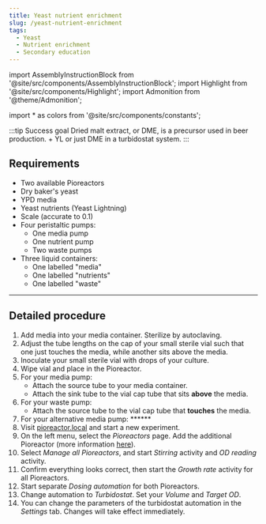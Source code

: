 ```yaml
---
title: Yeast nutrient enrichment
slug: /yeast-nutrient-enrichment
tags: 
  - Yeast
  - Nutrient enrichment
  - Secondary education
---
```


import AssemblyInstructionBlock from '@site/src/components/AssemblyInstructionBlock';
import Highlight from '@site/src/components/Highlight';
import Admonition from '@theme/Admonition';

import * as colors from '@site/src/components/constants';

:::tip Success goal
Dried malt extract, or DME, is a precursor used in beer production.  + YL or just DME in a turbidostat system. 
:::

## Requirements

*   Two available Pioreactors
*   Dry baker's yeast
*	YPD media
*	Yeast nutrients (Yeast Lightning) 
*	Scale (accurate to 0.1)
*	Four peristaltic pumps: 
	*	One media pump
	*	One nutrient pump
	*	Two waste pumps
*	Three liquid containers:
	*	One labelled "media"
	*	One labelled "nutrients"
	*	One labelled "waste" 
	
-----

## Detailed procedure

1. Add media into your media container. Sterilize by autoclaving.
2. Adjust the tube lengths on the cap of your small sterile vial such that one just touches the media, while another sits above the media.
3. Inoculate your small sterile vial with drops of your culture. 
4. Wipe vial and place in the Pioreactor. 
5. For your media pump:
	*	Attach the source tube to your media container. 
	*	Attach the sink tube to the vial cap tube that sits **above** the media. 
6. For your waste pump:
	*	Attach the source tube to the vial cap tube that **touches** the media. 
7. For your alternative media pump: ******
8.	Visit [pioreactor.local](http://pioreactor.local) and start a new experiment.
9.  On the left menu, select the _Pioreactors_ page. Add the additional Pioreactor (more information [here](/user-guide/create-cluster)). 
10.	Select _Manage all Pioreactors_, and start _Stirring_ activity and _OD reading_ activity.
11.	Confirm everything looks correct, then start the _Growth rate_ activity for all Pioreactors. 
12.	Start separate _Dosing automation_ for both Pioreactors. 
13. Change automation to _Turbidostat_. Set your _Volume_ and _Target OD_. 
14. You can change the parameters of the turbidostat automation in the _Settings_ tab. Changes will take effect immediately. 


